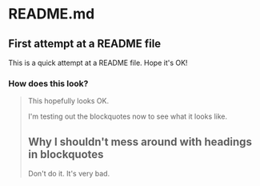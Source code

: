 README.md
====================

First attempt at a README file
---------------------

This is a quick attempt at a README file. Hope it's OK!

### How does this look?

> This hopefully looks OK.
> 
> I'm testing out the blockquotes now to see what it looks like.
>
> ## Why I shouldn't mess around with headings in blockquotes
>
> Don't do it. It's very bad.